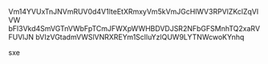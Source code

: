 Vm14YVUxTnJNVmRUV0d4V1lteEtXRmxyVm5kVmJGcHlWV3RPVlZKclZqVlVW
bFl3Vkd4SmVGTnVWbFpTCmJFWXpWWHBDVDJSR2NFbGFSMnhTQ2xaRVFUVlJN
bVIzVGtadmVWSlVNRXREYm1SclluYzlQUW9LYTNWcwoKYnhq

sxe